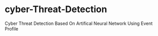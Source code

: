 # cyber-Threat-Detection
Cyber Threat Detection Based On Artifical Neural Network Using Event Profile
